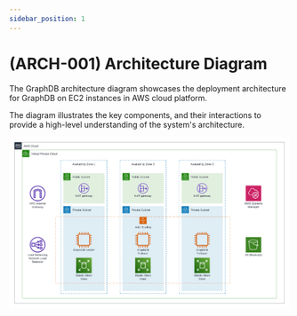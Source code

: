 ```yaml
---
sidebar_position: 1
---
```


# (ARCH-001) Architecture Diagram

The GraphDB architecture diagram showcases the deployment architecture for GraphDB on EC2 instances in AWS cloud platform.

The diagram illustrates the key components, and their interactions to provide a high-level understanding of the system's architecture.

![ftr-architecture.png](img/ftr-architecture.png)

[//]: # ([https://lucid.app/lucidchart/ae36aed1-c74f-47e6-83e1-377639115474/edit?invitationId=inv_95649240-827e-4ab4-a6b2-902dcb5c388a&referringApp=slack&page=e4n1U8q9M.QU#]&#40;https://lucid.app/lucidchart/ae36aed1-c74f-47e6-83e1-377639115474/edit?invitationId=inv_95649240-827e-4ab4-a6b2-902dcb5c388a&referringApp=slack&page=e4n1U8q9M.QU#&#41;)

